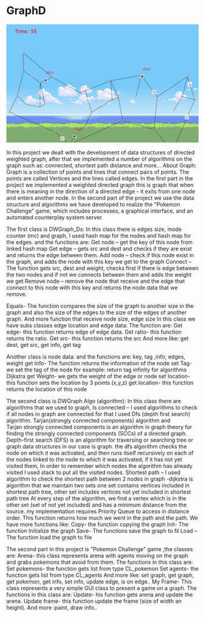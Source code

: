 # GraphD

![alt text](https://github.com/StavRada/GraphD/blob/master/data/Game.png)

 In this project we dealt with the development of data structures of directed weighted graph, after that we implemented a number of algorithms on the graph such as: connected, shortest path distance and more…
About Graph:
 Graph is a collection of points and lines that connect pairs of points.
The points are called Vertices and the lines called edges.
In the first part in the project we implemented a weighted directed graph this is graph that when there is meaning in the direction of a directed edge - it exits from one node and enters another node. 
In the second part of the project we use the data structure and algorithms we have developed to realize the "Pokemon Challenge" game, which includes processes, a graphical interface, and an automated counterplay system server.

The first class is DWGraph_Ds:
In this class there is edges size, mode counter (mc) and graph, I used hash map for the nodes and hash map for the edges.
 and the functions are:
Get node – get the key of this node from linked hash map
Get edge – gets src and dest and checks if they are exist and returns the edge between them. 
Add node – check if this node exist in the graph, and adds the node with this key we get to the graph
Connect – The function gets src, dest and weight, checks first if there is edge between the two nodes and if not we connects between them and adds the weight we get
Remove node – remove the node that receive and the edge that connect to this node with this key and returns the node data that we remove.

Equals- The function compares the size of the graph to another size in the graph 
	 and also the size of the edges to the size of the edges of another graph.
And more function that receive node size, edge size
In this class we have subs classes edge location and edge data:
The function are:
Get edge- this function returns edge of edge data.
Get ratio- this function returns the ratio. 
Get src- this function returns the src
And more like: get dest, get src, get info, get tag

Another class is node data:
 and the functions are: key, tag ,info, edges, weight 
get Info- The function returns the information of the node
set Tag- we set the tag of the node for example: return tag infinity for algorithms Dijkstra
get Weight- we gets the weight of the edge or node
set location- this function sets the location by 3 points (x,y,z)
get location- this function returns the location of this node

The second class is DWGraph Algo (algorithm):
In this class there are algorithms that we used to graph,
Is connected – I used algorithms to check if all nodes in graph are connected for that I used  Dfs (depth first search) algorithm.   Tarjan(strongly connected components) algorithm and  
Tarjan strongly connected components is an algorithm in graph theory for finding the strongly connected components (SCCs) of a directed graph. 
Depth-first search (DFS) is an algorithm for traversing or searching tree or graph data structures in our case is graph.
 the dfs algorithm checks the node on which it was activated, and then runs itself recursively on each of the nodes linked to the node to which it was activated, if it has not yet visited them, In order to remember which nodes the algorithm has already visited I used stack to put all the visited nodes.
Shortest path – I used algorithm to check the shortest path between 2 nodes in graph -dijkstra is algorithm that we maintain two sets one set contains vertices included in shortest path tree, other set includes vertices not yet included in shortest path tree At every step of the algorithm, we find a vertex which is in the other set (set of not yet included) and has a minimum distance from the source. 
 my implementation requires Priority Queue to access in distance order.
	 This function returns how much we went in the path and the path.
We have more functions like:
Copy- the function copying the graph
Init- The function Initialize the graph
Save- The functions save the graph to fil
Load – The function load the graph to file

The second part in  this project is "Pokemon Challenge" game ,the classes are: 
Arena- this class represents arena with agents moving on the graph and grabs pokemons that avoid from them. The functions in this class are: 
Set pokemons- the function gets list from type CL_pokemon
Set agents- the function gets list from type CL_agents
And more like: set graph, get graph, get pokemon, get info, set info, update edge, is on edge..
My Frame- This class represents a very simple GUI class to present a game on a graph. 
The functions in this class are: 
Update- his function gets arena and update the arena.
Update frame- this function update the frame (size of width an height).
And more :paint, draw info..

